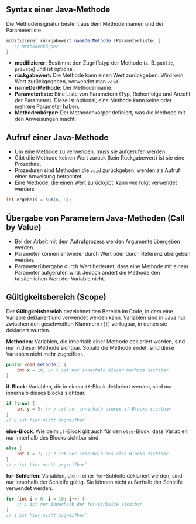 ## Syntax einer Java-Methode

Die Methodensignatur besteht aus dem Methodennamen und der Parameterliste.

```java
modifizierer rückgabewert nameDerMethode (Parameterliste) {
   // Methodenkörper
}
```

- **modifizierer:** Bestimmt den Zugriffstyp der Methode (z. B. `public`, `private`) und ist optional.
- **rückgabewert:** Die Methode kann einen Wert zurückgeben. Wird kein Wert zurückgegeben, verwendet man `void`.
- **nameDerMethode:**  Der Methodenname. 
- **Parameterliste:** Eine Liste von Parametern (Typ, Reihenfolge und Anzahl der Parameter). Diese ist optional; eine Methode kann keine oder mehrere Parameter haben.
- **Methodenkörper:** Der Methodenkörper definiert, was die Methode mit den Anweisungen macht.

## Aufruf einer Java-Methode  
- Um eine Methode zu verwenden, muss sie aufgerufen werden. 
- Gibt diie Methode keinen Wert zurück (kein Rückgabewert) ist sie eine Prozedure.  
- Prozeduren sind Methoden die `void` zurückgeben, werden als Aufruf einer Anweisung betrachtet. 
- Eine Methode, die einen Wert zurückgibt, kann wie folgt verwendet werden:

```java
int ergebnis = sum(6, 9);
```

## Übergabe von Parametern Java-Methoden (Call by Value)

- Bei der Arbeit mit dem Aufrufprozess werden Argumente übergeben werden. 
- Parameter können entweder durch Wert oder durch Referenz übergeben werden.
- Parameterübergabe durch Wert bedeutet, dass eine Methode mit einem Parameter aufgerufen wird. Jedoch ändert die Methode den tatsächlichen Wert der Variable nicht.

## Gültigkeitsbereich (Scope)   
Der **Gültigkeitsbereich** bezeichnet den Bereich im Code, in dem eine Variable deklariert und verwendet werden kann. Variablen sind in Java nur zwischen den geschweiften Klammern (`{}`) verfügbar, in denen sie deklariert wurden.

**Methoden**: 
Variablen, die innerhalb einer Methode deklariert werden, sind nur in dieser Methode sichtbar. Sobald die Methode endet, sind diese Variablen nicht mehr zugreifbar.   
```java   
public void methode() {       
	int x = 10; // x ist nur innerhalb dieser Methode sichtbar   
}
```

**if-Block**: 
Variablen, die in einem `if`-Block deklariert werden, sind nur innerhalb dieses Blocks sichtbar.
```java
if (true) {
    int y = 5; // y ist nur innerhalb dieses if-Blocks sichtbar
}
// y ist hier nicht zugreifbar
```

**else-Block**: 
Wie beim `if`-Block gilt auch für den `else`-Block, dass Variablen nur innerhalb des Blocks sichtbar sind.

```java
else {     
	int z = 7; // z ist nur innerhalb des else-Blocks sichtbar  
} 
// z ist hier nicht zugreifbar`
```

**for-Schleifen**: 
Variablen, die in einer `for`-Schleife deklariert werden, sind nur innerhalb der Schleife gültig. Sie können nicht außerhalb der Schleife verwendet werden.

```java
for (int i = 0; i < 10; i++) {     
	// i ist nur innerhalb der for-Schleife sichtbar 
} 
// i ist hier nicht zugreifbar`
```




